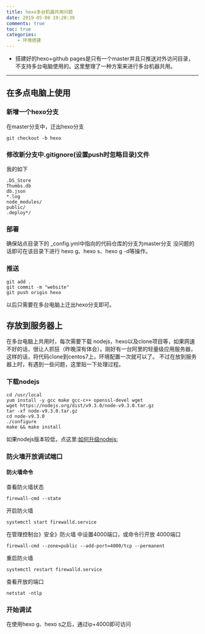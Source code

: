 ```yaml
---
title: hexo多台机器共用问题
date: 2019-05-08 19:20:39
comments: true
toc: true
categories:
	- 环境搭建
---
```

   *  搭建好的hexo+github pages是只有一个master并且只推送对外访问目录，不支持多台电脑使用的。这里整理了一种方案来进行多台机器共用。
   <!--more-->

---
## 在多点电脑上使用
### 新增一个hexo分支
在master分支中，迁出hexo分支
```
git checkout -b hexo
```
### 修改新分支中.gitignore(设置push时忽略目录)文件
我的如下
```
.DS_Store
Thumbs.db
db.json
*.log
node_modules/
public/
.deploy*/
```
### 部署
  确保站点目录下的 _config.yml中指向的代码仓库的分支为master分支
没问题的话即可在该目录下进行 hexo g、hexo s、hexo g -d等操作。

### 推送
```
git add .
git commit -m "website"
git push origin hexo
```
以后只需要在多台电脑上迁出hexo分支即可。

## 存放到服务器上
在多台电脑上共用时，每次需要下载 nodejs，hexo以及clone项目等，如果网速不好的话，很让人抓狂（昨晚深有体会）。刚好有一台阿里的轻量级应用服务器，这样的话，将代码clone到centos7上，环境配置一次就可以了。
不过在放到服务器上时，有遇到一些问题，这里贴一下处理过程。
### 下载nodejs
```
cd /usr/local
yum install -y gcc make gcc-c++ openssl-devel wget
wget https://nodejs.org/dist/v9.3.0/node-v9.3.0.tar.gz
tar -xf node-v9.3.0.tar.gz
cd node-v9.3.0
./configure
make && make install
```
如果nodejs版本较低，点这里:[如何升级nodejs](https://jingyan.baidu.com/article/574c52197e42b96c8d9dc115.html);
### 防火墙开放调试端口
#### 防火墙命令

查看防火墙状态
```
firewall-cmd --state
```

开启防火墙
```
systemctl start firewalld.service
```

在管理控制台》安全》防火墙 中设置4000端口，或命令行开放 4000端口
```
firewall-cmd --zone=public --add-port=4000/tcp --permanent
```

重启防火墙
```
systemctl restart firewalld.service
```

查看开放的端口
```
netstat -ntlp
```

### 开始调试
在使用hexo g、hexo s之后，通过ip+4000即可访问